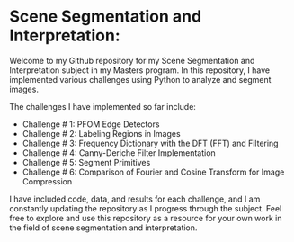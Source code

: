 # Scene Segmentation and Interpretation:

Welcome to my Github repository for my Scene Segmentation and Interpretation subject in my Masters program. In this repository, I have implemented various challenges using Python to analyze and segment images.

The challenges I have implemented so far include:

- Challenge # 1: PFOM Edge Detectors
- Challenge # 2: Labeling Regions in Images
- Challenge # 3: Frequency Dictionary with the DFT (FFT) and Filtering
- Challenge # 4: Canny-Deriche Filter Implementation
- Challenge # 5: Segment Primitives
- Challenge # 6: Comparison of Fourier and Cosine Transform for Image Compression

I have included code, data, and results for each challenge, and I am constantly updating the repository as I progress through the subject. Feel free to explore and use this repository as a resource for your own work in the field of scene segmentation and interpretation.
